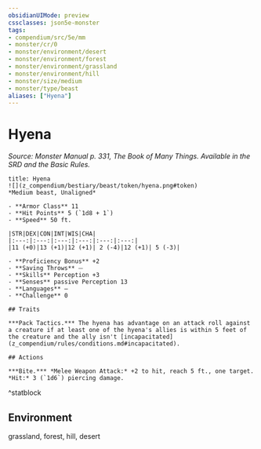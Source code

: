 ```yaml
---
obsidianUIMode: preview
cssclasses: json5e-monster
tags:
- compendium/src/5e/mm
- monster/cr/0
- monster/environment/desert
- monster/environment/forest
- monster/environment/grassland
- monster/environment/hill
- monster/size/medium
- monster/type/beast
aliases: ["Hyena"]
---
```

# Hyena
*Source: Monster Manual p. 331, The Book of Many Things. Available in the SRD and the Basic Rules.*  

```ad-statblock
title: Hyena
![](z_compendium/bestiary/beast/token/hyena.png#token)
*Medium beast, Unaligned*

- **Armor Class** 11 
- **Hit Points** 5 (`1d8 + 1`)
- **Speed** 50 ft.

|STR|DEX|CON|INT|WIS|CHA|
|:---:|:---:|:---:|:---:|:---:|:---:|
|11 (+0)|13 (+1)|12 (+1)| 2 (-4)|12 (+1)| 5 (-3)|

- **Proficiency Bonus** +2
- **Saving Throws** ⏤
- **Skills** Perception +3
- **Senses** passive Perception 13
- **Languages** —
- **Challenge** 0

## Traits

***Pack Tactics.*** The hyena has advantage on an attack roll against a creature if at least one of the hyena's allies is within 5 feet of the creature and the ally isn't [incapacitated](z_compendium/rules/conditions.md#incapacitated).

## Actions

***Bite.*** *Melee Weapon Attack:* +2 to hit, reach 5 ft., one target. *Hit:* 3 (`1d6`) piercing damage.
```
^statblock

## Environment

grassland, forest, hill, desert